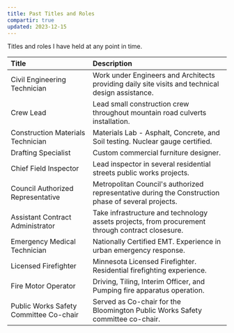 ```yaml
---
title: Past Titles and Roles
compartir: true
updated: 2023-12-15
---
```



Titles and roles I have held at any point in time.

| Title                                  | Description                                                                                         |
| :------------------------------------- | :-------------------------------------------------------------------------------------------------- |
| Civil Engineering Technician           | Work under Engineers and Architects providing daily site visits and technical design assistance.    |
| Crew Lead                              | Lead small construction crew throughout mountain road culverts installation.                        |
| Construction Materials Technician      | Materials Lab - Asphalt, Concrete, and Soil testing. Nuclear gauge certified.                       |
| Drafting Specialist                    | Custom commercial furniture designer.                                                               |
| Chief Field Inspector                  | Lead inspector in several residential streets public works projects.                                |
| Council Authorized Representative      | Metropolitan Council's authorized representative during the Construction phase of several projects. |
| Assistant Contract Administrator       | Take infrastructure and technology assets projects, from procurement through contract closesure.    |
| Emergency Medical Technician           | Nationally Certified EMT. Experience in urban emergency response.                                   |
| Licensed Firefighter                   | Minnesota Licensed Firefighter. Residential firefighting experience.                                |
| Fire Motor Operator                    | Driving, Tiling, Interim Officer, and Pumping fire apparatus operation.                             |
| Public Works Safety Committee Co-chair | Served as Co-chair for the Bloomington Public Works Safety committee co-chair.                      |
